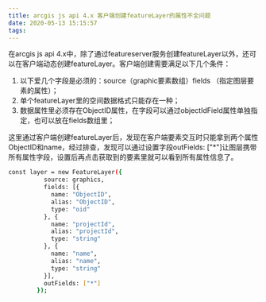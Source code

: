 ```yaml
---
title: arcgis js api 4.x 客户端创建featureLayer的属性不全问题
date: 2020-05-13 15:15:57
tags:
---
```

在arcgis js api 4.x中，除了通过featureserver服务创建featureLayer以外，还可以在客户端动态创建featureLayer。客户端创建需要满足以下几个条件：
1. 以下爱几个字段是必须的：source（graphic要素数组）fields （指定图层要素的属性）；
2. 单个featureLayer里的空间数据格式只能存在一种；
3. 数据属性里必须存在ObjectID属性，在字段可以通过objectIdField属性单独指定，也可以放在fields数组里；

这里通过客户端创建featureLayer后，发现在客户端要素交互时只能拿到两个属性ObjectID和name，经过排查，发现可以通过设置字段outFields: ["*"]让图层携带所有属性字段，设置后再点击获取到的要素里就可以看到所有属性信息了。
```bash
const layer = new FeatureLayer({
          source: graphics, 
          fields: [{
            name: "ObjectID",
            alias: "ObjectID",
            type: "oid"
          }, {
            name: "projectId",
            alias: "projectId",
            type: "string"
          }, {
            name: "name",
            alias: "name",
            type: "string"
          }],
          outFields: ["*"]
        });
```
